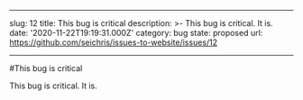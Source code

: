 ---

slug: 12
title: This bug is critical
description: >-
  This bug is critical. It is.
date: '2020-11-22T19:19:31.000Z'
category: bug
state: proposed
url: https://github.com/seichris/issues-to-website/issues/12

----
#This bug is critical

This bug is critical. It is.